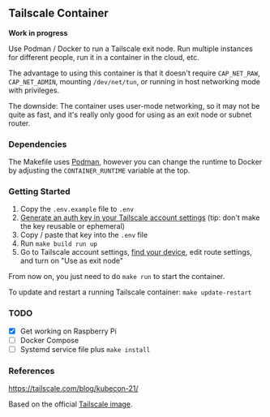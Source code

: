 ## Tailscale Container

**Work in progress**

Use Podman / Docker to run a Tailscale exit node. Run multiple instances for different people, run it in a container in
the cloud, etc.

The advantage to using this container is that it doesn't require `CAP_NET_RAW`, `CAP_NET_ADMIN`, mounting
`/dev/net/tun`, or running in host networking mode with privileges.

The downside: The container uses user-mode networking, so it may not be quite as fast, and it's really only good for
using as an exit node or subnet router.

### Dependencies

The Makefile uses [Podman](https://podman.io/), however you can change the runtime to Docker by adjusting the
`CONTAINER_RUNTIME` variable at the top.

### Getting Started

1. Copy the `.env.example` file to `.env`
2. [Generate an auth key in your Tailscale account settings](https://login.tailscale.com/admin/settings/keys) (tip: don't make the key reusable or ephemeral)
3. Copy / paste that key into the `.env` file
4. Run `make build run up`
5. Go to Tailscale account settings, [find your device](https://login.tailscale.com/admin/machines), edit route settings, and turn on "Use as exit node"

From now on, you just need to do `make run` to start the container.

To update and restart a running Tailscale container: `make update-restart`

### TODO

* [x] Get working on Raspberry Pi
* [ ] Docker Compose
* [ ] Systemd service file plus `make install`

### References

https://tailscale.com/blog/kubecon-21/

Based on the official [Tailscale image](https://hub.docker.com/r/tailscale/tailscale).
